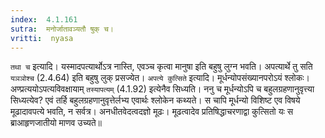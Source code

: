 ```yaml
---
index:  4.1.161
sutra:  मनोर्जातावञ्यतौ षुक् च।
vritti:  nyasa
---
```


`तथा च` इत्यादि। यस्मादपत्यार्थोऽत्र नास्ति, एवञ्च कृत्वा मानुषा इति बहुषु लुग्न भवति। अपत्यार्थे तु सति `यञञोश्च` (2.4.64) इति बहुषु लुक् प्रसज्येत।
`अपत्ये कुत्सिते` इत्यादि। मूर्धन्योपसंख्यानपरोऽयं श्लोकः। अण्प्रत्ययोऽपत्यविवक्षायाम् `तस्यापत्यम्` (4.1.92) इत्येनैव सिध्यति। ननु च मूर्धन्योऽपि च बहुलग्रहणानुवृत्त्या सिध्यत्येव? एवं तर्हि बहुलग्रहणानुवृत्तेर्लभ्य एवार्थः श्लोकेन कथ्यते। स चापि मूर्धन्यो विशिष्ट एव विषये मूढादावपत्ये भवति, न सर्वत्र। अनधीतवेदत्वदज्ञो मूढः। मूढत्वादेव प्रतिषिद्धाचरणाद्वा कुत्सितो यः स ब्राआहृणजातीयो माणव उच्यते॥
